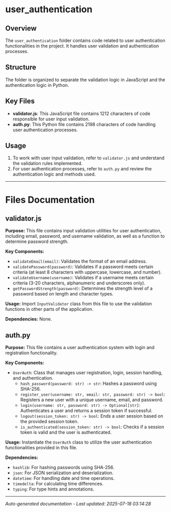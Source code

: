 # user_authentication

## Overview
The `user_authentication` folder contains code related to user authentication functionalities in the project. It handles user validation and authentication processes.

## Structure
The folder is organized to separate the validation logic in JavaScript and the authentication logic in Python.

## Key Files
- **validator.js**: This JavaScript file contains 1212 characters of code responsible for user input validation.
- **auth.py**: This Python file contains 2198 characters of code handling user authentication processes.

## Usage
1. To work with user input validation, refer to `validator.js` and understand the validation rules implemented.
2. For user authentication processes, refer to `auth.py` and review the authentication logic and methods used.

---

# Files Documentation

## validator.js

**Purpose:** This file contains input validation utilities for user authentication, including email, password, and username validation, as well as a function to determine password strength.

**Key Components:**
- `validateEmail(email)`: Validates the format of an email address.
- `validatePassword(password)`: Validates if a password meets certain criteria (at least 8 characters with uppercase, lowercase, and number).
- `validateUsername(username)`: Validates if a username meets certain criteria (3-20 characters, alphanumeric and underscores only).
- `getPasswordStrength(password)`: Determines the strength level of a password based on length and character types.

**Usage:** Import `InputValidator` class from this file to use the validation functions in other parts of the application.

**Dependencies:** None.

## auth.py

**Purpose:** This file contains a user authentication system with login and registration functionality.

**Key Components:**
- `UserAuth`: Class that manages user registration, login, session handling, and authentication.
  - `hash_password(password: str) -> str`: Hashes a password using SHA-256.
  - `register_user(username: str, email: str, password: str) -> bool`: Registers a new user with a unique username, email, and password.
  - `login(username: str, password: str) -> Optional[str]`: Authenticates a user and returns a session token if successful.
  - `logout(session_token: str) -> bool`: Ends a user session based on the provided session token.
  - `is_authenticated(session_token: str) -> bool`: Checks if a session token is valid and the user is authenticated.

**Usage:** Instantiate the `UserAuth` class to utilize the user authentication functionalities provided in this file.

**Dependencies:** 
- `hashlib`: For hashing passwords using SHA-256.
- `json`: For JSON serialization and deserialization.
- `datetime`: For handling date and time operations.
- `timedelta`: For calculating time differences.
- `typing`: For type hints and annotations.

---
*Auto-generated documentation - Last updated: 2025-07-18 03:14:28*
